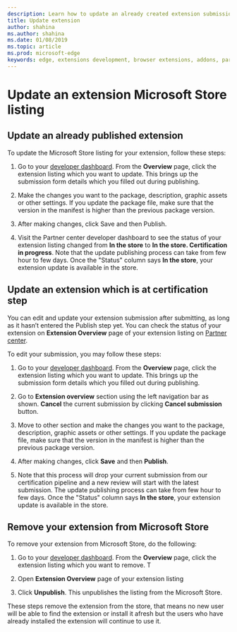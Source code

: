 ```yaml
---
description: Learn how to update an already created extension submission
title: Update extension
author: shahina
ms.author: shahina
ms.date: 01/08/2019
ms.topic: article
ms.prod: microsoft-edge
keywords: edge, extensions development, browser extensions, addons, partner center, developer
---
```


# Update an extension Microsoft Store listing

## Update an already published extension

To update the Microsoft Store listing for your extension, follow these steps:

1. Go to your [developer dashboard]. From the **Overview** page, click the extension listing which you want to update. This brings up the submission form details which you filled out during publishing.

1. Make the changes you want to the package, description, graphic assets or other settings. If you update the package file, make sure that the version in the manifest is higher than the previous package version.

1. After making changes, click Save and then Publish.

1. Visit the Partner center developer dashboard to see the status of your extension listing changed from **In the store** to **In the store. Certification in progress**. Note that the update publishing process can take from few hour to few days. Once the "Status" column says **In the store**, your extension update is available in the store.

## Update an extension which is at certification step

You can edit and update your extension submission after submitting, as long as it hasn’t entered the Publish step yet. You can check the status of your extension on **Extension Overview** page of your extension listing on [Partner center].  

To edit your submission, you may follow these steps:

1. Go to your [developer dashboard]. From the **Overview** page, click the extension listing which you want to update. This brings up the submission form details which you filled out during publishing.

1. Go to **Extension overview** section using the left navigation bar as shown. **Cancel** the current submission by clicking **Cancel submission** button.

1. Move to other section and make the changes you want to the package, description, graphic assets or other settings. If you update the package file, make sure that the version in the manifest is higher than the previous package version.

1. After making changes, click **Save** and then **Publish**.

1. Note that this process will drop your current submission from our certification pipeline and a new  review will start with the latest submission. The update publishing process can take from few hour to few days. Once the "Status" column says **In the store**, your extension update is available in the store.

## Remove your extension from Microsoft Store

To remove your extension from Microsoft Store, do the following:

1. Go to your [developer dashboard]. From the **Overview** page, click the extension listing which you want to remove. T

1. Open **Extension Overview** page of your extension listing

1. Click **Unpublish**. This unpublishes the listing from the Microsoft Store.  

These steps remove the extension from the store, that means no new user will be able to find the extension or install it afresh but the users who have already installed the extension will continue to use it.

[developer dashboard]: https://go.microsoft.com/fwlink/?linkid=2099798
[Partner center]: https://go.microsoft.com/fwlink/?linkid=2099798
